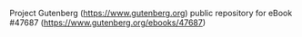 Project Gutenberg (https://www.gutenberg.org) public repository for eBook #47687 (https://www.gutenberg.org/ebooks/47687)
